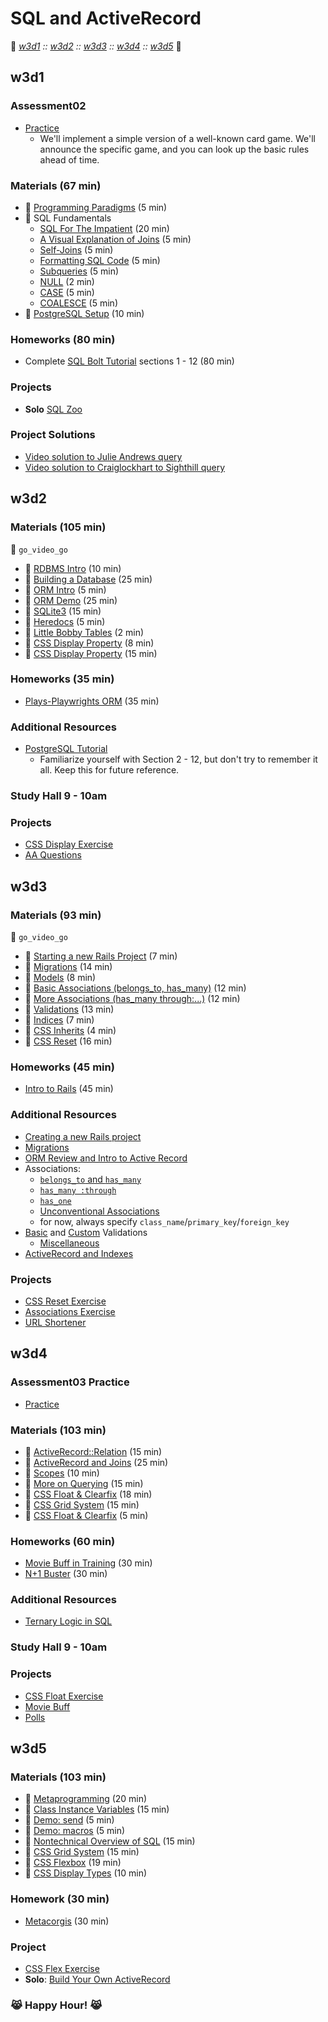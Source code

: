 # SQL and ActiveRecord
:link: *[w3d1](#w3d1) :: [w3d2](#w3d2) :: [w3d3](#w3d3) :: [w3d4](#w3d4) :: [w3d5](#w3d5)* :link:

## w3d1

### Assessment02
+ [Practice][assessment-prep-2]
  + We'll implement a simple version of a well-known card game. We'll announce
  the specific game, and you can look up the basic rules ahead of time.

[assessment-prep-2]: https://github.com/appacademy/assessment-prep#assessment-2

### Materials (67 min)
+ :book: [Programming Paradigms][paradigms] (5 min)
+ :book: SQL Fundamentals
  + [SQL For The Impatient][sql-intro] (20 min)
  + [A Visual Explanation of Joins][visual-joins] (5 min)
  + [Self-Joins][self] (5 min)
  + [Formatting SQL Code][sql-formatting] (5 min)
  + [Subqueries][subquery] (5 min)
  + [NULL][null] (2 min)
  + [CASE][case] (5 min)
  + [COALESCE][coalesce] (5 min)
+ :book: [PostgreSQL Setup][postgres-setup] (10 min)

[paradigms]: readings/paradigms.md
[sql-intro]: readings/sql-intro.md
[visual-joins]: https://blog.codinghorror.com/a-visual-explanation-of-sql-joins/
[self]: readings/self-joins.md
[sql-formatting]: readings/formatting.md
[subquery]: https://sqlbolt.com/topic/subqueries
[null]: readings/null.md
[case]: http://www.postgresqltutorial.com/postgresql-case/
[coalesce]: http://www.postgresqltutorial.com/postgresql-coalesce/
[postgres-setup]: readings/setup.md

### Homeworks (80 min)
+ Complete [SQL Bolt Tutorial][sql-bolt] sections 1 - 12 (80 min)

[sql-bolt]: https://sqlbolt.com/

### Projects
+ **Solo** [SQL Zoo][sqlzoo-readme]

[sqlzoo-readme]: projects/sqlzoo

### Project Solutions
+ [Video solution to Julie Andrews query][julie-andrews-vid]
+ [Video solution to Craiglockhart to Sighthill query][craiglockhart-vid]

[julie-andrews-vid]: https://vimeo.com/184539804
[craiglockhart-vid]: https://vimeo.com/184539167

## w3d2

### Materials (105 min)
:closed_lock_with_key: `go_video_go`
+ :movie_camera: [RDBMS Intro][rdbms-intro-video] (10 min)
+ :movie_camera: [Building a Database][build-db-video] (25 min)
+ :movie_camera: [ORM Intro][orm-intro-video] (5 min)
+ :movie_camera: [ORM Demo][orm-demo-video] (25 min)
+ :book: [SQLite3][sqlite3] (15 min)
+ :book: [Heredocs][heredocs] (5 min)
+ :book: [Little Bobby Tables][xkcd-bobby-tables] (2 min)
+ :movie_camera: [CSS Display Property][css-display-video] (8 min)
+ :book: [CSS Display Property][css-display] (15 min)

[rdbms-intro-video]: https://vimeo.com/167596295
[build-db-video]: https://vimeo.com/167593816
[orm-intro-video]: https://vimeo.com/167805228
[orm-demo-video]: https://vimeo.com/167672029
[sqlite3]: readings/sqlite3.md
[heredocs]: readings/heredocs.md
[xkcd-bobby-tables]: http://xkcd.com/327/
[css-display-video]: https://vimeo.com/album/3732382/video/151190176
[css-display]: ../html-css/readings/display.md

### Homeworks (35 min)
+ [Plays-Playwrights ORM][plays-orm] (35 min)

[plays-orm]: homeworks/plays

### Additional Resources
+ [PostgreSQL Tutorial][postgresql]
  + Familiarize yourself with Section 2 - 12, but don't try to remember
    it all. Keep this for future reference.

[postgresql]: http://www.postgresqltutorial.com/

### Study Hall 9 - 10am

### Projects
+ [CSS Display Exercise][css-display-exercise]
+ [AA Questions][aa-questions]

[css-display-exercise]: ../html-css/micro-projects/display_box_model
[aa-questions]: projects/aa_questions

## w3d3

### Materials (93 min)
:closed_lock_with_key: `go_video_go`
+ :movie_camera: [Starting a new Rails Project][rails-intro-video] (7 min)
+ :movie_camera: [Migrations][migrations-video] (14 min)
+ :movie_camera: [Models][models-video] (8 min)
+ :movie_camera: [Basic Associations (belongs_to, has_many)][associations-video]  (12 min)
+ :movie_camera: [More Associations (has_many through:...)][associations-2-video] (12 min)
+ :movie_camera: [Validations][validations-video] (13 min)
+ :movie_camera: [Indices][indices-video] (7 min)
+ :movie_camera: [CSS Inherits][css-inherits] (4 min)
+ :movie_camera: [CSS Reset][css-reset] (16 min)

[rails-intro-video]: https://vimeo.com/167799435
[migrations-video]: https://vimeo.com/167799434
[models-video]: https://vimeo.com/167799436
[associations-video]: https://vimeo.com/167799432
[associations-2-video]: https://vimeo.com/167799430
[validations-video]: https://vimeo.com/167799437
[indices-video]: https://vimeo.com/167799431
[css-inherits]: https://vimeo.com/album/3732382/video/151190179
[css-reset]: https://vimeo.com/album/3732382/video/151190181

### Homeworks (45 min)
+ [Intro to Rails][intro-rails-homework] (45 min)

[intro-rails-homework]: homeworks/intro_rails

### Additional Resources
+ [Creating a new Rails project][first-rails-project]
+ [Migrations][ar-migrations]
+ [ORM Review and Intro to Active Record][ar-orm]
+ Associations:  
  + [`belongs_to` and `has_many`][belongs-to-has-many]
  + [`has_many :through`][has-many-through]
  + [`has_one`][has-one]
  + [Unconventional Associations][unconventional-associations]
  + for now, always specify `class_name`/`primary_key`/`foreign_key`
+ [Basic][validations] and [Custom][custom-validations] Validations
  + [Miscellaneous][validations-misc]
+ [ActiveRecord and Indexes][ar-indexing]

[first-rails-project]: readings/first-rails-project.md
[ar-migrations]: readings/migrations.md
[ar-orm]: readings/orm.md
[belongs-to-has-many]: readings/belongs-to-has-many.md
[has-many-through]: readings/has-many-through.md
[has-one]: readings/has-one.md
[unconventional-associations]: readings/unconventional-associations.md
[validations]: readings/validations.md
[custom-validations]: readings/custom-validations.md
[validations-misc]: readings/validations-misc.md
[ar-indexing]: readings/indexing.md

### Projects
+ [CSS Reset Exercise][css-reset-exercise]
+ [Associations Exercise][associations-exercise]
+ [URL Shortener][url-shortener]

[css-reset-exercise]: ../html-css/micro-projects/css_reset
[associations-exercise]: projects/associations_exercise
[url-shortener]: projects/url_shortener

## w3d4

### Assessment03 Practice
+ [Practice][assessment-prep-3]

[assessment-prep-3]: https://github.com/appacademy/assessment-prep#assessment-3

### Materials (103 min)
+ :book: [ActiveRecord::Relation][relation] (15 min)
+ :book: [ActiveRecord and Joins][ar-joins] (25 min)
+ :book: [Scopes][scopes] (10 min)
+ :book: [More on Querying][querying-ii] (15 min)
+ :movie_camera: [CSS Float & Clearfix][css-float-video] (18 min)
+ :movie_camera: [CSS Grid System][css-grid-video] (15 min)
+ :book: [CSS Float & Clearfix][css-float] (5 min)

[relation]: readings/relation.md
[ar-joins]: readings/joins.md
[scopes]: readings/scopes.md
[querying-ii]: readings/querying-ii.md
[css-float-video]: https://vimeo.com/album/3732382/video/151190182
[css-grid-video]: https://vimeo.com/170320160
[css-float]: ../html-css/readings/floats_clear_fix.md

### Homeworks (60 min)
+ [Movie Buff in Training][movie-buff-hw] (30 min)
+ [N+1 Buster][n1-buster] (30 min)

[n1-buster]: homeworks/n_1_buster
[movie-buff-hw]: homeworks/active_record_warmup

### Additional Resources
+ [Ternary Logic in SQL][sql-ternary-logic]

[sql-ternary-logic]: readings/sql-ternary-logic.md

### Study Hall 9 - 10am

### Projects
+ [CSS Float Exercise][css-float-exercise]
+ [Movie Buff][movie-buff]
+ [Polls][polls-app]

[css-float-exercise]: ../html-css/micro-projects/float
[movie-buff]: projects/movie_buff
[polls-app]: projects/polls_app

## w3d5

### Materials (103 min)
+ :book: [Metaprogramming][metaprogramming] (20 min)
+ :book: [Class Instance Variables][class-instance-variables] (15 min)
+ :book: [Demo: send][meta-send] (5 min)
+ :book: [Demo: macros][meta-macros] (5 min)
+ :book: [Nontechnical Overview of SQL][sql-nontech] (15 min)
+ :movie_camera: [CSS Grid System][css-grid-video] (15 min)
+ :movie_camera: [CSS Flexbox][css-flex-video] (19 min)
+ :book: [CSS Display Types][css-display-types] (10 min)

[metaprogramming]: readings/metaprogramming.md
[class-instance-variables]: readings/class-instance-variables.md
[meta-send]: demos/send.rb
[meta-macros]: demos/macros.rb
[sql-nontech]: readings/sql_nontech.md
[css-flex-video]: https://vimeo.com/170512344
[css-display-types]: ../html-css/readings/display.md
[css-grid-video]: https://vimeo.com/170320160

### Homework (30 min)
+ [Metacorgis][metacorgi-hw] (30 min)

[metacorgi-hw]: homeworks/meta_corgis

### Project
+ [CSS Flex Exercise][css-flex-exercise]
+ **Solo**: [Build Your Own ActiveRecord][build-your-own-ar]

[css-flex-exercise]: ../html-css/micro-projects/flex  
[build-your-own-ar]: projects/active_record_lite

### :joy_cat: **Happy Hour!** :joy_cat:
